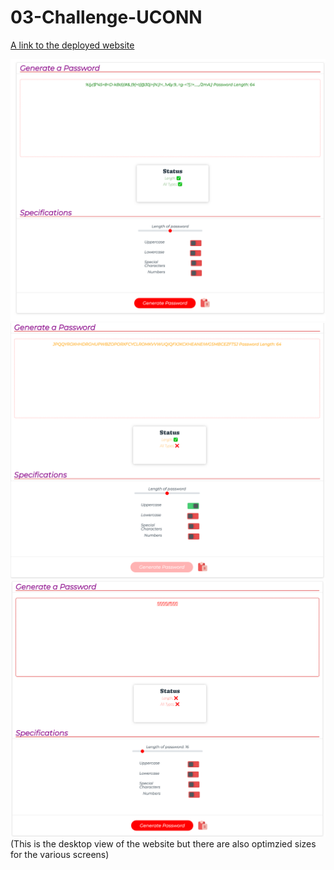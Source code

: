 # 03-Challenge-UCONN
 [A link to the deployed website](https://beginnerlevelup.github.io/03-Challenge-UCONN/)

![Images of the website](/Images/one.png)
![Images of the website](/Images/two.png)
![Images of the website](/Images/three.png)
(This is the desktop view of the website but there are also optimzied sizes for the various screens)
